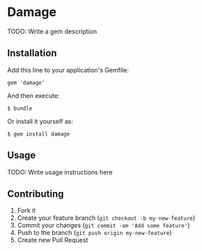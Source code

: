 # Damage

TODO: Write a gem description

## Installation

Add this line to your application's Gemfile:

    gem 'damage'

And then execute:

    $ bundle

Or install it yourself as:

    $ gem install damage

## Usage

TODO: Write usage instructions here

## Contributing

1. Fork it
2. Create your feature branch (`git checkout -b my-new-feature`)
3. Commit your changes (`git commit -am 'Add some feature'`)
4. Push to the branch (`git push origin my-new-feature`)
5. Create new Pull Request
